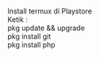 <br>Install termux di Playstore
<br>Ketik :
<br>pkg update && upgrade
<br>pkg install git
<br>pkg install php

